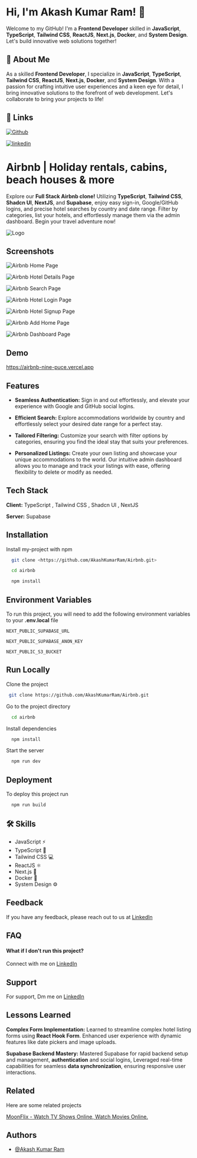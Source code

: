 
# Hi, I'm Akash Kumar Ram! 👋
Welcome to my GitHub! I'm a **Frontend Developer** skilled in **JavaScript**, **TypeScript**, **Tailwind CSS**, **ReactJS**, **Next.js**, **Docker**, and **System Design**. Let's build innovative web solutions together!




## 🚀 About Me
As a skilled **Frontend Developer**, I specialize in **JavaScript**, **TypeScript**, **Tailwind CSS**, **ReactJS**, **Next.js**, **Docker**, and **System Design**. With a passion for crafting intuitive user experiences and a keen eye for detail, I bring innovative solutions to the forefront of web development. Let's collaborate to bring your projects to life!


## 🔗 Links

[![Github](https://img.shields.io/badge/my_portfolio-000?style=for-the-badge&logo=ko-fi&logoColor=white)](https://github.com/AkashKumarRam)

[![linkedin](https://img.shields.io/badge/linkedin-0A66C2?style=for-the-badge&logo=linkedin&logoColor=white)](https://www.linkedin.com/in/akash-kumar-ram-b02387252)



# Airbnb | Holiday rentals, cabins, beach houses & more

Explore our **Full Stack Airbnb clone!** Utilizing **TypeScript**, **Tailwind CSS**, **Shadcn UI**, **NextJS**, and **Supabase**, enjoy easy sign-in, Google/GitHub logins, and precise hotel searches by country and date range. Filter by categories, list your hotels, and effortlessly manage them via the admin dashboard. Begin your travel adventure now! 


![Logo](https://upload.wikimedia.org/wikipedia/commons/thumb/6/69/Airbnb_Logo_B%C3%A9lo.svg/1200px-Airbnb_Logo_B%C3%A9lo.svg.png)


## Screenshots

![Airbnb Home Page](https://github.com/AkashKumarRam/Airbnb/assets/114729514/fc5fcb55-b6f6-47f8-8151-95d430a52c47)

![Airbnb Hotel Details Page](https://github.com/AkashKumarRam/Airbnb/assets/114729514/0190bb8c-32fb-4ff9-b0de-147897e340f6)

![Airbnb Search Page](https://github.com/AkashKumarRam/Airbnb/assets/114729514/7163d154-6c9d-4c3b-bd38-46b03c189159)

![Airbnb Hotel Login Page](https://github.com/AkashKumarRam/Airbnb/assets/114729514/c9bb36ed-0746-4e55-818d-25be647c0a61)

![Airbnb Hotel Signup Page](https://github.com/AkashKumarRam/Airbnb/assets/114729514/29bea577-3c77-4532-a24b-9bf9b2e6d9f6)

![Airbnb Add Home Page](https://github.com/AkashKumarRam/Airbnb/assets/114729514/9ac1073d-7f03-48fe-98e9-5dfd3089e5f7)


![Airbnb Dashboard Page](https://github.com/AkashKumarRam/Airbnb/assets/114729514/bed51566-7e0c-42d8-b1f7-fc9f5f72c24a)


## Demo

https://airbnb-nine-puce.vercel.app


## Features

- **Seamless Authentication:** Sign in and out effortlessly, and elevate your experience with Google and GitHub social logins.

- **Efficient Search:** Explore accommodations worldwide by country and effortlessly select your desired date range for a perfect stay.

- **Tailored Filtering:** Customize your search with filter options by categories, ensuring you find the ideal stay that suits your preferences.

- **Personalized Listings:** Create your own listing and showcase your unique accommodations to the world. Our intuitive admin dashboard allows you to manage and track your listings with ease, offering flexibility to delete or modify as needed.


## Tech Stack

**Client:** TypeScript , Tailwind CSS , Shadcn UI , NextJS

**Server:** Supabase


## Installation

Install my-project with npm

```bash
  git clone <https://github.com/AkashKumarRam/Airbnb.git>

  cd airbnb

  npm install

```
    
## Environment Variables

To run this project, you will need to add the following environment variables to your **.env.local** file

`NEXT_PUBLIC_SUPABASE_URL`

`NEXT_PUBLIC_SUPABASE_ANON_KEY`

`NEXT_PUBLIC_S3_BUCKET`


## Run Locally

Clone the project

```bash
 git clone https://github.com/AkashKumarRam/Airbnb.git
```

Go to the project directory

```bash
  cd airbnb
```

Install dependencies

```bash
  npm install
```

Start the server

```bash
  npm run dev
```


## Deployment

To deploy this project run

```bash
  npm run build
```


## 🛠 Skills

- JavaScript ⚡️
- TypeScript 📘
- Tailwind CSS 💻
- ReactJS ⚛️
- Next.js 🚀
- Docker 🐳
- System Design ⚙️






## Feedback

If you have any feedback, please reach out to us at [LinkedIn](https://www.linkedin.com/in/akash-kumar-ram-b02387252)


## FAQ

#### What if I don't run this project?

Connect with me on [LinkedIn](https://www.linkedin.com/in/akash-kumar-ram-b02387252)




## Support

For support, Dm me on [LinkedIn](https://www.linkedin.com/in/akash-kumar-ram-b02387252)



## Lessons Learned

**Complex Form Implementation:** Learned to streamline complex hotel listing forms using **React Hook Form**. Enhanced user experience with dynamic features like date pickers and image uploads.

**Supabase Backend Mastery:** Mastered Supabase for rapid backend setup and management, **authentication** and social logins, Leveraged real-time capabilities for seamless **data synchronization**, ensuring responsive user interactions.

## Related

Here are some related projects

[MoonFlix - Watch TV Shows Online, Watch Movies Online.](https://moonflix-iota.vercel.app)


## Authors

- [@Akash Kumar Ram](https://github.com/AkashKumarRam)

